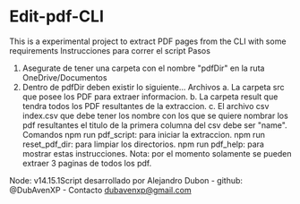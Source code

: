 # Edit-pdf-CLI
This is a experimental project to extract PDF pages from the CLI with some requirements
Instrucciones para correr el script
Pasos
1. Asegurate de tener una carpeta con el nombre "pdfDir" en la ruta OneDrive/Documentos
2. Dentro de pdfDir deben existir lo siguiente...
Archivos
        a. La carpeta src que posee los PDF para extraer informacion.
        b. La carpeta result que tendra todos los PDF resultantes de la extraccion.
        c. El archivo csv index.csv que debe tener los nombre con los que se quiere nombrar
        los pdf resultantes el titulo de la primera columna del csv debe ser "name".
Comandos
    npm run pdf_script: para iniciar la extraccion.
    npm run reset_pdf_dir: para limpiar los directorios.
    npm run pdf_help: para mostrar estas instrucciones.
Nota: por el momento solamente se pueden extraer 3 paginas de todos los pdf.

Node: v14.15.1Script desarrollado por Alejandro Dubon - github: @DubAvenXP - Contacto dubavenxp@gmail.com
